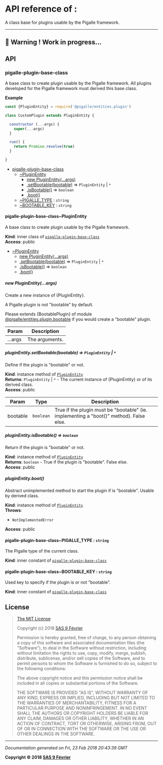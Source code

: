 # API reference of :

A class base for plugins usable by the Pigalle framework.

---
&#x1F34E; **__Warning !__ Work in progress...**
---
## API

<a name="module_pigalle-plugin-base-class"></a>

### pigalle-plugin-base-class
A base class to create plugin usable by the Pigalle framework. All plugins developed for the Pigalle framework must derived this base class.

**Example**  
```js
const {PluginEntity} = require('@pigalle/entities.plugin')

class CustomPlugin extends PluginEntity {

  constructor (...args) {
    super(...args)
  }

  run() {
    return Promise.revolve(true)
  }

}
```

* [pigalle-plugin-base-class](#module_pigalle-plugin-base-class)
    * [~PluginEntity](#module_pigalle-plugin-base-class..PluginEntity)
        * [new PluginEntity(...args)](#new_module_pigalle-plugin-base-class..PluginEntity_new)
        * [.setBootable(bootable)](#module_pigalle-plugin-base-class..PluginEntity+setBootable) ⇒ <code>PluginEntity</code> \| <code>\*</code>
        * [.isBootable()](#module_pigalle-plugin-base-class..PluginEntity+isBootable) ⇒ <code>boolean</code>
        * [.boot()](#module_pigalle-plugin-base-class..PluginEntity+boot)
    * [~PIGALLE_TYPE](#module_pigalle-plugin-base-class..PIGALLE_TYPE) : <code>string</code>
    * [~BOOTABLE_KEY](#module_pigalle-plugin-base-class..BOOTABLE_KEY) : <code>string</code>

<a name="module_pigalle-plugin-base-class..PluginEntity"></a>

#### pigalle-plugin-base-class~PluginEntity
A base class to create plugin usable by the Pigalle framework.

**Kind**: inner class of [<code>pigalle-plugin-base-class</code>](#module_pigalle-plugin-base-class)  
**Access**: public  

* [~PluginEntity](#module_pigalle-plugin-base-class..PluginEntity)
    * [new PluginEntity(...args)](#new_module_pigalle-plugin-base-class..PluginEntity_new)
    * [.setBootable(bootable)](#module_pigalle-plugin-base-class..PluginEntity+setBootable) ⇒ <code>PluginEntity</code> \| <code>\*</code>
    * [.isBootable()](#module_pigalle-plugin-base-class..PluginEntity+isBootable) ⇒ <code>boolean</code>
    * [.boot()](#module_pigalle-plugin-base-class..PluginEntity+boot)

<a name="new_module_pigalle-plugin-base-class..PluginEntity_new"></a>

##### new PluginEntity(...args)
Create a new instance of {PluginEntity}.

A Pigalle plugin is not "bootable" by default.

Please extends {BootablePlugin} of module [@pigalle/entities.plugin.bootable](https://github.com/pigalle-io/pigalle.entities.plugin.bootable)
if you would create a "bootable" plugin.


| Param | Description |
| --- | --- |
| ...args | The arguments. |

<a name="module_pigalle-plugin-base-class..PluginEntity+setBootable"></a>

##### pluginEntity.setBootable(bootable) ⇒ <code>PluginEntity</code> \| <code>\*</code>
Define if the plugin is "bootable" or not.

**Kind**: instance method of [<code>PluginEntity</code>](#module_pigalle-plugin-base-class..PluginEntity)  
**Returns**: <code>PluginEntity</code> \| <code>\*</code> - The current instance of {PluginEntity} or of its derived class.  
**Access**: public  

| Param | Type | Description |
| --- | --- | --- |
| bootable | <code>boolean</code> | True if the plugin must be "bootable" (ie. implementing a "boot()" method). False else. |

<a name="module_pigalle-plugin-base-class..PluginEntity+isBootable"></a>

##### pluginEntity.isBootable() ⇒ <code>boolean</code>
Return if the plugin is "bootable" or not.

**Kind**: instance method of [<code>PluginEntity</code>](#module_pigalle-plugin-base-class..PluginEntity)  
**Returns**: <code>boolean</code> - True if the plugin is "bootable". False else.  
**Access**: public  
<a name="module_pigalle-plugin-base-class..PluginEntity+boot"></a>

##### pluginEntity.boot()
Abstract unimplemented method to start the plugin if is "bootable". Usable by derived class.

**Kind**: instance method of [<code>PluginEntity</code>](#module_pigalle-plugin-base-class..PluginEntity)  
**Throws**:

- <code>NotImplementedError</code> 

**Access**: public  
<a name="module_pigalle-plugin-base-class..PIGALLE_TYPE"></a>

#### pigalle-plugin-base-class~PIGALLE_TYPE : <code>string</code>
The Pigalle type of the current class.

**Kind**: inner constant of [<code>pigalle-plugin-base-class</code>](#module_pigalle-plugin-base-class)  
<a name="module_pigalle-plugin-base-class..BOOTABLE_KEY"></a>

#### pigalle-plugin-base-class~BOOTABLE_KEY : <code>string</code>
Used key to specify if the plugin is or not "bootable".

**Kind**: inner constant of [<code>pigalle-plugin-base-class</code>](#module_pigalle-plugin-base-class)  
## <a name="license"> License

>
> [The MIT License](https://opensource.org/licenses/MIT)
>
> Copyright (c) 2018 [SAS 9 Février](https://9fevrier.com/)
>
> Permission is hereby granted, free of charge, to any person obtaining a copy
> of this software and associated documentation files (the "Software"), to deal
> in the Software without restriction, including without limitation the rights
> to use, copy, modify, merge, publish, distribute, sublicense, and/or sell
> copies of the Software, and to permit persons to whom the Software is
> furnished to do so, subject to the following conditions:
>
> The above copyright notice and this permission notice shall be included in all
> copies or substantial portions of the Software.
>
> THE SOFTWARE IS PROVIDED "AS IS", WITHOUT WARRANTY OF ANY KIND, EXPRESS OR
> IMPLIED, INCLUDING BUT NOT LIMITED TO THE WARRANTIES OF MERCHANTABILITY,
> FITNESS FOR A PARTICULAR PURPOSE AND NONINFRINGEMENT. IN NO EVENT SHALL THE
>AUTHORS OR COPYRIGHT HOLDERS BE LIABLE FOR ANY CLAIM, DAMAGES OR OTHER
> LIABILITY, WHETHER IN AN ACTION OF CONTRACT, TORT OR OTHERWISE, ARISING FROM,
> OUT OF OR IN CONNECTION WITH THE SOFTWARE OR THE USE OR OTHER DEALINGS IN THE
> SOFTWARE.
>

***

_Documentation generated on Fri, 23 Feb 2018 20:43:39 GMT_

**Copyright &copy; 2018 [SAS 9 Février](https://9fevrier.com/)**

